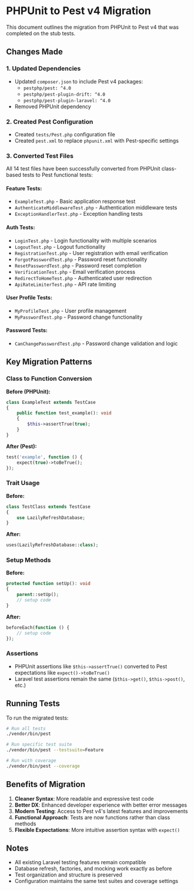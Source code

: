 # PHPUnit to Pest v4 Migration

This document outlines the migration from PHPUnit to Pest v4 that was completed on the stub tests.

## Changes Made

### 1. Updated Dependencies
- Updated `composer.json` to include Pest v4 packages:
  - `pestphp/pest: ^4.0`
  - `pestphp/pest-plugin-drift: ^4.0` 
  - `pestphp/pest-plugin-laravel: ^4.0`
- Removed PHPUnit dependency

### 2. Created Pest Configuration
- Created `tests/Pest.php` configuration file
- Created `pest.xml` to replace `phpunit.xml` with Pest-specific settings

### 3. Converted Test Files
All 14 test files have been successfully converted from PHPUnit class-based tests to Pest functional tests:

#### Feature Tests:
- `ExampleTest.php` - Basic application response test
- `AuthenticateMiddlewareTest.php` - Authentication middleware tests
- `ExceptionHandlerTest.php` - Exception handling tests

#### Auth Tests:
- `LoginTest.php` - Login functionality with multiple scenarios
- `LogoutTest.php` - Logout functionality
- `RegistrationTest.php` - User registration with email verification
- `ForgotPasswordTest.php` - Password reset functionality
- `ResetPasswordTest.php` - Password reset completion
- `VerificationTest.php` - Email verification process
- `RedirectToHomeTest.php` - Authenticated user redirection
- `ApiRateLimiterTest.php` - API rate limiting

#### User Profile Tests:
- `MyProfileTest.php` - User profile management
- `MyPasswordTest.php` - Password change functionality

#### Password Tests:
- `CanChangePasswordTest.php` - Password change validation and logic

## Key Migration Patterns

### Class to Function Conversion
**Before (PHPUnit):**
```php
class ExampleTest extends TestCase
{
    public function test_example(): void
    {
        $this->assertTrue(true);
    }
}
```

**After (Pest):**
```php
test('example', function () {
    expect(true)->toBeTrue();
});
```

### Trait Usage
**Before:**
```php
class TestClass extends TestCase
{
    use LazilyRefreshDatabase;
}
```

**After:**
```php
uses(LazilyRefreshDatabase::class);
```

### Setup Methods
**Before:**
```php
protected function setUp(): void
{
    parent::setUp();
    // setup code
}
```

**After:**
```php
beforeEach(function () {
    // setup code
});
```

### Assertions
- PHPUnit assertions like `$this->assertTrue()` converted to Pest expectations like `expect()->toBeTrue()`
- Laravel test assertions remain the same (`$this->get()`, `$this->post()`, etc.)

## Running Tests

To run the migrated tests:

```bash
# Run all tests
./vendor/bin/pest

# Run specific test suite
./vendor/bin/pest --testsuite=Feature

# Run with coverage
./vendor/bin/pest --coverage
```

## Benefits of Migration

1. **Cleaner Syntax**: More readable and expressive test code
2. **Better DX**: Enhanced developer experience with better error messages
3. **Modern Testing**: Access to Pest v4's latest features and improvements
4. **Functional Approach**: Tests are now functions rather than class methods
5. **Flexible Expectations**: More intuitive assertion syntax with `expect()`

## Notes

- All existing Laravel testing features remain compatible
- Database refresh, factories, and mocking work exactly as before  
- Test organization and structure is preserved
- Configuration maintains the same test suites and coverage settings